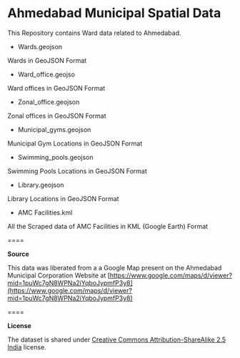 Ahmedabad Municipal Spatial Data
====

This Repository contains Ward data related to Ahmedabad.

* Wards.geojson

Wards in GeoJSON Format

* Ward_office.geojso

Ward offices in GeoJSON Format

* Zonal_office.geojson

Zonal offices in GeoJSON Format

* Municipal_gyms.geojson

Municipal Gym Locations in GeoJSON Format

* Swimming_pools.geojson

Swimming Pools Locations in GeoJSON Format

* Library.geojson

Library Locations in GeoJSON Format


* AMC Facilities.kml

All the Scraped data of AMC Facilities in KML (Google Earth) Format

====

**Source**

This data was liberated from a a Google Map present on the Ahmedabad Municipal Corporation Website at [https://www.google.com/maps/d/viewer?mid=1puWc7gN8WPNa2iYqboJypmfP3y8](https://www.google.com/maps/d/viewer?mid=1puWc7gN8WPNa2iYqboJypmfP3y8)

====

**License**

The dataset is shared under [Creative Commons Attribution-ShareAlike 2.5 India](http://creativecommons.org/licenses/by-sa/2.5/in/) license.